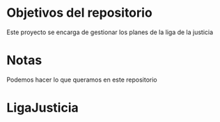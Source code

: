 # Objetivos del repositorio

Este proyecto se encarga de gestionar los planes de la liga de la justicia

# Notas

Podemos hacer lo que queramos en este repositorio
# LigaJusticia
